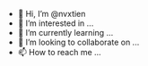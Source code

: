- 👋 Hi, I’m @nvxtien
- 👀 I’m interested in ...
- 🌱 I’m currently learning ...
- 💞️ I’m looking to collaborate on ...
- 📫 How to reach me ...

<!---
nvxtien/nvxtien is a ✨ special ✨ repository because its `README.md` (this file) appears on your GitHub profile.
You can click the Preview link to take a look at your changes.
--->
